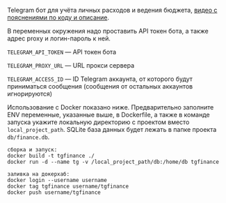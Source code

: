 Telegram бот для учёта личных расходов и ведения бюджета, [видео с пояснениями по коду и описание](https://www.youtube.com/watch?v=Kh16iosOTIQ).


В переменных окружения надо проставить API токен бота, а также адрес proxy и логин-пароль к ней.

`TELEGRAM_API_TOKEN` — API токен бота

`TELEGRAM_PROXY_URL` — URL прокси сервера

`TELEGRAM_ACCESS_ID` — ID Telegram аккаунта, от которого будут приниматься сообщения (сообщения от остальных аккаунтов игнорируются)

Использование с Docker показано ниже. 
Предварительно заполните ENV переменные, указанные выше,
в Dockerfile, а также в команде запуска укажите локальную директорию с проектом 
вместо `local_project_path`. SQLite база данных будет лежать в папке проекта `db/finance.db`.

```
сборка и запуск:
docker build -t tgfinance ./
docker run -d --name tg -v /local_project_path/db:/home/db tgfinance

заливка на докерхаб:
docker login --username username
docker tag tgfinance username/tgfinance
docker push username/tgfinance
```
